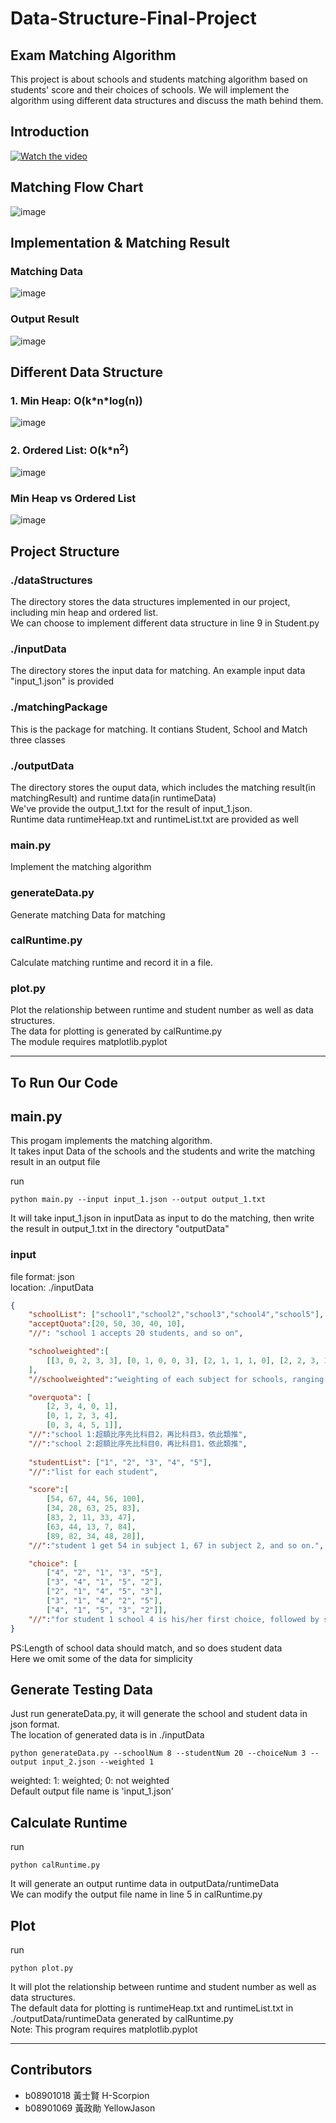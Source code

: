 # Data-Structure-Final-Project
## Exam Matching Algorithm 
This project is about schools and students matching algorithm based on students' score and their choices of schools. We will implement the algorithm using different data structures and discuss the math behind them.
## Introduction
[![Watch the video](https://img.youtube.com/vi/Ss4w4jghqXc/hqdefault.jpg)](https://youtu.be/Ss4w4jghqXc)

## Matching Flow Chart
![image](https://github.com/H-Scorpion/Data-Structure-Final-Project/blob/main/images/flow%20chart.png)

## Implementation & Matching Result
### Matching Data
![image](https://github.com/H-Scorpion/Data-Structure-Final-Project/blob/main/images/matching%20data.png)
### Output Result
![image](https://github.com/H-Scorpion/Data-Structure-Final-Project/blob/main/images/matching%20result.png)

## Different Data Structure
### 1. Min Heap: O(k\*n\*log(n))
![image](https://github.com/H-Scorpion/Data-Structure-Final-Project/blob/main/images/heap.png)
### 2. Ordered List: O(k\*n<sup>2</sup>)
![image](https://github.com/H-Scorpion/Data-Structure-Final-Project/blob/main/images/list.png)
### Min Heap vs Ordered List
![image](https://github.com/H-Scorpion/Data-Structure-Final-Project/blob/main/images/both.png)

## Project Structure
### ./dataStructures
The directory stores the data structures implemented in our project, including min heap and ordered list.  
We can choose to implement different data structure in line 9 in Student.py
### ./inputData
The directory stores the input data for matching. An example input data "input_1.json" is provided
### ./matchingPackage
This is the package for matching. It contians Student, School and Match three classes
### ./outputData
The directory stores the ouput data, which includes the matching result(in matchingResult) and runtime data(in runtimeData)  
We've provide the output_1.txt for the result of input_1.json.  
Runtime data runtimeHeap.txt and runtimeList.txt are provided as well
### main.py
Implement the matching algorithm
### generateData.py
Generate matching Data for matching
### calRuntime.py
Calculate matching runtime and record it in a file.
### plot.py
Plot the relationship between runtime and student number as well as data structures.  
The data for plotting is generated by calRuntime.py  
The module requires matplotlib.pyplot


---
## To Run Our Code

## main.py
This progam implements the matching algorithm.  
It takes input Data of the schools and the students and write the matching result in an output file

run 
````
python main.py --input input_1.json --output output_1.txt
````
It will take input_1.json in inputData as input to do the matching, then write the result in output_1.txt in the directory "outputData"

### input
file format: json  
location: ./inputData
```json
{
    "schoolList": ["school1","school2","school3","school4","school5"],
    "acceptQuota":[20, 50, 30, 40, 10],  
    "//": "school 1 accepts 20 students, and so on",  

    "schoolweighted":[
        [[3, 0, 2, 3, 3], [0, 1, 0, 0, 3], [2, 1, 1, 1, 0], [2, 2, 3, 3, 2], [0, 2, 3, 3, 0]], 
    ],
    "//schoolweighted":"weighting of each subject for schools, ranging from 0 to 3",  

    "overquota": [
        [2, 3, 4, 0, 1],  
        [0, 1, 2, 3, 4],  
        [0, 3, 4, 5, 1]],  
    "//":"school 1:超額比序先比科目2，再比科目3，依此類推",
    "//":"school 2:超額比序先比科目0，再比科目1，依此類推",  
      
    "studentList": ["1", "2", "3", "4", "5"],
    "//":"list for each student",  

    "score":[  
        [54, 67, 44, 56, 100],          
        [34, 28, 63, 25, 83],
        [83, 2, 11, 33, 47],
        [63, 44, 13, 7, 84],
        [89, 82, 34, 48, 28]],
    "//":"student 1 get 54 in subject 1, 67 in subject 2, and so on.",  

    "choice": [
        ["4", "2", "1", "3", "5"],  
        ["3", "4", "1", "5", "2"], 
        ["2", "1", "4", "5", "3"], 
        ["3", "1", "4", "2", "5"], 
        ["4", "1", "5", "3", "2"]],
    "//":"for student 1 school 4 is his/her first choice, followed by school 2, and so on."
}
```
PS:Length of school data should match, and so does student data  
Here we omit some of the data for simplicity
  


## Generate Testing Data
Just run generateData.py, it will generate the school and student data in json format.  
The location of generated data is in ./inputData
````
python generateData.py --schoolNum 8 --studentNum 20 --choiceNum 3 --output input_2.json --weighted 1
````
weighted: 1: weighted; 0: not weighted  
Default output file name is 'input_1.json'

## Calculate Runtime
run
````
python calRuntime.py
````
It will generate an output runtime data in outputData/runtimeData  
We can modify the output file name in line 5 in calRuntime.py 

## Plot
run
````
python plot.py
````
It will plot the  relationship between runtime and student number as well as data structures.  
The default data for plotting is runtimeHeap.txt and runtimeList.txt in ./outputData/runtimeData generated by calRuntime.py  
Note: This program requires matplotlib.pyplot

---
## Contributors
- b08901018 黃士賢 H-Scorpion 
- b08901069 黃政勛 YellowJason 
